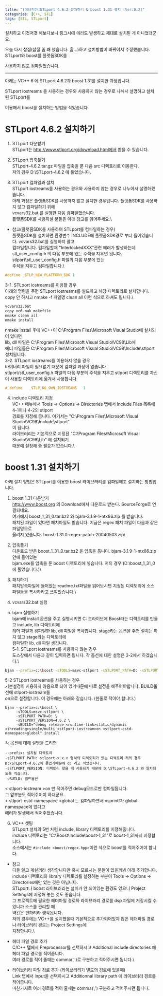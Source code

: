 ```yaml
---
title: "[데브피아]STLport 4.6.2 설치하기 & boost 1.31 설치 (Ver.0.2)"
categories: [C++, STL]
tags: [STL, STLport]
---
```


설치하고 이것저것 해보다보니 링크시에 에러도 발생하고 제대로 설치된 게 아니었더군요.

오늘 다시 삽집(삽질 좀 꽤 했습니다. 흠...)하고 설치방법이 바뀌어서 수정했습니다. STLport와 boost를 플랫폼SDK를

사용하지 않고 컴파일했습니다.

---

아래는 VC++ 6 에 STLport 4.6.2과 boost 1.31를 설치한 과정입니다.

STLport iostreams 을 사용하는 경우와 사용하지 않는 경우로 나눠서 설명하고 설치된 STLport를

이용해서 boost를 설치하는 방법을 적었습니다.

 

 

# STLport 4.6.2 설치하기

1. STLport 다운받기\
STLport는 http://www.stlport.org/download.html에서 받을 수 있습니다.

2. STLport 압축풀기\
STLport-4.6.2.tar.gz 파일을 압축을 푼 다음 src 디렉토리로 이동한다.\
저의 경우 D:\STLport-4.6.2 에 풀었습니다.

3. STLport 컴파일과 설치\
STLport iostreams를 사용하는 경우와 사용하지 않는 경우로 나누어서 설명하겠습니다.\
아래 과정은 플랫폼SDK를 사용하지 않고 설치한 경우입니다. 플랫폼SDK를 사용하지 않고 컴파일하기 위해\
vcvars32.bat 를 실행한 다음 컴파일했습니다.\
플랫폼SDK를 사용하실 분들은 아래 참고를 읽어주세요.\
* 참고(플랫폼SDK를 사용하여 STLport를 컴파일하는 경우)\
플랫폼SDK를 설치하면 환경변수 INCLUDE에 플랫폼SDK경로 부터 들어있습니다. vcvars32.bat를 실행하지 말고\
컴파일합니다. 컴파일할때 "InterlockedXXX"관련 에러가 발생하는데\
stl_user_config.h 의 다음 부분에 있는 주석을 지우면 됩니다. stlport\stl_user_config.h 파일의 다음 부분에 있는\
주석을 지우고 컴파일합니다.\
```cpp
#define _STLP_NEW_PLATFORM_SDK 1
```
3-1. STLport iostreams를 이용할 경우\
아래의 명령을 주면 STLport iostreams를 빌드하고 해당 디렉토리로 설치합니다.\
copy 안 하시고 nmake -f 파일명 clean all 이런 식으로 하셔도 됩니다.\
```sh
vcvars32.bat
copy vc6.mak makefile
nmake clean all
nmake install
```
nmake install 후에 VC++이 C:\Program Files\Microsoft Visual Studio에 설치되어 있다면\
lib, dll 파일은 C:\Program Files\Microsoft Visual Studio\VC98\Lib에\
헤더 파일들은 C:\Program Files\Microsoft Visual Studio\VC98\Include\stlport\
설치됩니다.\
3-2. STLport iostreams를 이용하지 않을 경우\
바이너리 파일이 필요없기 때문에 컴파일 과정이 없습니다\
stlport/stl_user_config.h 파일의 다음 부분의 주석을 지우고 stlport 디렉토리를 자신이 사용할 디렉토리에 옮겨서 사용합니다.
```cpp
# define   _STLP_NO_OWN_IOSTREAMS   1
```

4. include 디렉토리 지정\
VC++ 메뉴에서 Tools -> Options -> Directories 탭에서 Include Files 목록에 4-1이나 4-2의 stlport\
경로를 지정해 줍니다. 여기서는 "C:\Program Files\Microsoft Visual Studio\VC98\Include\stlport"\
이 됩니다.\
라이브러리는 기본적으로 지정된 "C:\Program Files\Microsoft Visual Studio\VC98\Lib" 에 설치되기\
때문에 설정해 줄 필요가 없습니다.\

# boost 1.31 설치하기

아래 설치 방법은 STLport를 이용한 boost 라이브러리를 컴파일해고 설치하는 방법입니다.

1. boost 1.31 다운받기\
http://www.boost.org 의 Download에서 다운로드 받는다. SourceForge로 연결되네요.\
여기에서 boost_1_31_0.tar.bz2 와 bjam-3.1.9-1-ntx86.zip 를 받습니다.\
패치된 파일이 있다면 패치파일도 받습니다. 지금은 regex 패치 파일이 다음과 같은 파일명으로\
올려져 있습니다. boost-1.31.0-regex-patch-20040503.zip\

2. 압축풀기\
다운로드 받은 boost_1_31_0.tar.bz2 을 압축을 풉니다. bjam-3.1.9-1-ntx86.zip 안에 들어있는\
bjam.exe를 압축을 푼 boost 디렉토리에 넣습니다. 저의 경우 (D:\boost_1_31_0 에 풀었습니다.)\

3. 패치하기\
패치압축파일에 들어있는 readme.txt파일을 읽어보시면 지정된 디렉토리에 소스 파일들을 복사하라고 쓰여있습니다.\

4. vcvars32.bat 실행

5. bjam 실행하기\
bjam에 install 옵션을 주고 실행시키면 C: 드라이브에 Boost라는 디렉토리를 만들고 include, lib 디렉토리에\
헤더 파일과 컴파일한 lib, dll 파일을 복사합니다. stage라는 옵션을 주면 설치는 하지 않고 stage라는 디렉토리에\
컴파일한 lib, dll 파일 생깁니다.\
5-1. STLport iostreams를 사용하지 않는 경우\
도스창에서 다음과 같이 입력하면 됩니다. 각 옵션에 대한 설명은 3-2에서 하겠습니다.\
```sh
bjam --prefix=c:\boost -sTOOLS=msvc-stlport -sSTLPORT_PATH=D: -sSTLPORT_VERSION=4.6.2 install
```
5-2 STLport iostreams를 사용하는 경우\
기본설정이 사용하지 않음으로 되어 있기때문에 따로 설정을 해주어야합니다. BUILD옵션에 stlport-iostream를\
on으로 설정합니다. 이 경우에는 아래와 같습니다. (한줄로 적어야 합니다.)
```
bjam --prefix=c:\boost \
     -sTOOLS=msvc-stlport \
     -sSTLPORT_PATH=D: \
     -sSTLPORT_VERSION=4.6.2 \
     -sBUILD="debug release <runtime-link>static/dynamic <threading>single/multi <stlport-iostream>on <stlport-cstd-namespace>global" install
```
각 옵션에 대해 설명을 드리면
```
--prefix: 설치될 디렉토리
-sSTLPORT_PATH: stlport-x.x.x 형식의 디렉토리가 있는 디렉토리 저의 경우 D:\STLport-4.6.2에 풀었기때문에 d: 라고 적었습니다.
-sSTLPORT_VERSION: 디렉토리 찾을 때 사용되기 때문에 D:\STLport-4.6.2 와 일치되도록 적습니다.
-sBUILD: 빌드옵션
```
< stlport-iostream >on 만 적어주면 debug모드로만 컴파일됩니다.\
그 앞부분도 적어주어야 하더군요.\
< stlport-cstd-namespace >global 는 컴파일하면서 vsprintf가 global namespace에 없다고\
에러가 발생해서 적어주었습니다.

6. VC++ 셋팅\
STLport 설치의 5번 처럼 include, library 디렉토리를 지정해줍니다.\
include 디렉토리는 "C:\Boost\include\boost-1_31"로 boost-1_31까지 지정합니다.\
소스에서는 ```#include <boost/regex.hpp>```이런 식으로 boost를 적어주어야 합니다.

* 참고\
다들 알고 계실꺼라 생각합니다만 혹시 모르시는 분들이 있을까봐 아래 추가합니다.\
include 디렉토리와 library 디렉토리를 설정하는 부분이 Tools -> Options -> Directories에만 있는 것은 아닙니다.\
STLport나 boost 라이브러리는 설치가 안 되어있는 환경도 있으니 Project Settings에 지정해 놓는 것도 좋습니다.\
그 프로젝트에 필요한 헤더파일 경로와 라이브러리 경로를 dsp 파일에 저장시킬 수 있니까 소스를 관리할 때\
약간은 편하리라 생각됩니다.\
저의 경우에는 VC++을 설치했을때 기본적으로 추가되어있지 않은 헤더파일 경로나 라이브러리 경로는 Project Settings에\
지정합니다.\

- 헤더 파일 경로 추가\
C/C++ 탭에서 Preprocessor를 선택하시고 Additional include directories 에 헤더 파일 경로를 적어줍니다.\
여러 경로를 적어 줄때는 comma(',')로 구분하고 적어주시면 됩니다.\

- 라이브러리 파일 경로 추가 (라이브러리가 별도의 경로에 있을때)\
Link 탭에서 Input을 선택하시고 Additionnal library path 에 라이브러리 경로를 적어줍니다.\
마찬가지로 여러 경로를 적어 줄때는 comma(',') 구분하고 적어주시면 됩니다.